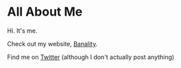 # All About Me

Hi. It's me.

Check out my website, [Banality](https://www.gerardkeane.xyz).

Find me on [Twitter](https://www.twitter.com/doginapoloneck) (although I don't actually post anything)
